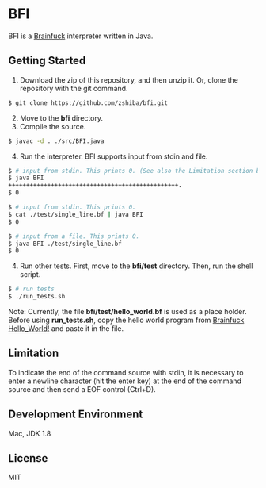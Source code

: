 # BFI
BFI is a [Brainfuck](https://en.wikipedia.org/wiki/Brainfuck) interpreter written in Java.

## Getting Started
1. Download the zip of this repository, and then unzip it. Or, clone the repository with the git command.
```bash
$ git clone https://github.com/zshiba/bfi.git
```
2. Move to the **bfi** directory.
3. Compile the source.
```bash
$ javac -d . ./src/BFI.java
```
4. Run the interpreter.
BFI supports input from stdin and file.
```bash
$ # input from stdin. This prints 0. (See also the Limitation section below.)
$ java BFI
++++++++++++++++++++++++++++++++++++++++++++++++.
$ 0
```

```bash
$ # input from stdin. This prints 0.
$ cat ./test/single_line.bf | java BFI 
$ 0
```

```bash
$ # input from a file. This prints 0.
$ java BFI ./test/single_line.bf
$ 0
```

4. Run other tests. First, move to the **bfi/test** directory. Then, run the shell script.
```bash
$ # run tests
$ ./run_tests.sh
```
Note: Currently, the file **bfi/test/hello_world.bf** is used as a place holder. Before using **run_tests.sh**, copy the hello world program from 
[Brainfuck Hello_World!](https://en.wikipedia.org/wiki/Brainfuck#Hello_World!) and paste it in the file.

## Limitation
To indicate the end of the command source with stdin, it is necessary to enter a newline character (hit the enter key) at the end of the command source and then send a EOF control (Ctrl+D).

## Development Environment
Mac, JDK 1.8

## License
MIT
